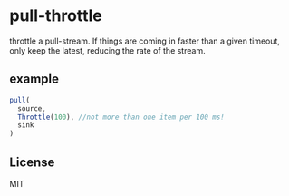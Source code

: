 # pull-throttle

throttle a pull-stream. If things are coming in faster
than a given timeout, only keep the latest, reducing
the rate of the stream.

## example

``` js
pull(
  source,
  Throttle(100), //not more than one item per 100 ms!
  sink
)
```

## License

MIT
